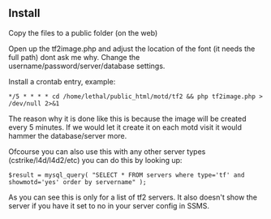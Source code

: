 
Install
-------

Copy the files to a public folder (on the web)

Open up the tf2image.php and adjust the location of the font (it needs the full path) dont ask me why.
Change the username/password/server/database settings.

Install a crontab entry, example:

	*/5 * * * * cd /home/lethal/public_html/motd/tf2 && php tf2image.php > /dev/null 2>&1

The reason why it is done like this is because the image will be created every 5 minutes.
If we would let it create it on each motd visit it would hammer the database/server more.

Ofcourse you can also use this with any other server types (cstrike/l4d/l4d2/etc) you can do this by looking up:

	$result = mysql_query( "SELECT * FROM servers where type='tf' and showmotd='yes' order by servername" );

As you can see this is only for a list of tf2 servers. It also doesn't show the server if you have it set to no in your server config in SSMS.
